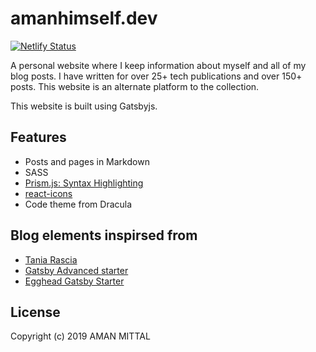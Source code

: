 # amanhimself.dev

[![Netlify Status](https://api.netlify.com/api/v1/badges/7a54ca90-982e-49cd-a491-23d5893bdebd/deploy-status)](https://app.netlify.com/sites/clever-pare-cfc6e4/deploys)

A personal website where I keep information about myself and all of my blog posts. I have written for over 25+ tech publications and over 150+ posts. This website is an alternate platform to the collection.

This website is built using Gatsbyjs.

## Features

- Posts and pages in Markdown
- SASS
- [Prism.js: Syntax Highlighting](https://prismjs.com/)
- [react-icons](https://react-icons.netlify.com/)
- Code theme from Dracula

## Blog elements inspirsed from

- [Tania Rascia](https://github.com/taniarascia/taniarascia.com)
- [Gatsby Advanced starter](https://github.com/vagr9k/gatsby-advanced-starter/)
- [Egghead Gatsby Starter](https://github.com/eggheadio/gatsby-starter-egghead-blog)

## License

Copyright (c) 2019 AMAN MITTAL

